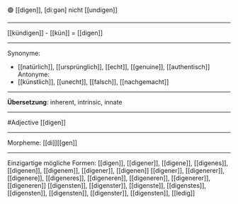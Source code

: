 🟢 [[digen]], [diːgən]
nicht [[undigen]]

---
[[kündigen]] - [[kün]] = [[digen]]


---
Synonyme: 
- [[natürlich]], [[ursprünglich]], [[echt]], [[genuine]], [[authentisch]]
Antonyme:
- [[künstlich]], [[unecht]], [[falsch]], [[nachgemacht]]

---
**Übersetzung**:
inherent, intrinsic, innate

---
#Adjective [[digen]]

---
Morpheme:
[[di]][[gen]]

---


Einzigartige mögliche Formen: 
[[digen]], [[digener]], [[digene]], [[digenes]], [[digenen]], [[digenem]], [[digener]], [[digenen]]
[[digener]], [[digenerer]], [[digenere]], [[digeneres]], [[digeneren]], [[digeneren]], [[digenerer]], [[digeneren]]
[[digensten]], [[digenster]], [[digenste]], [[digenstes]], [[digensten]], [[digensten]], [[digenster]], [[digensten]], [[ledig]]